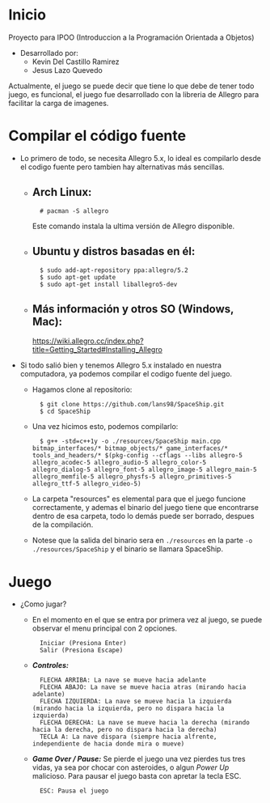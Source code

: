# Inicio
Proyecto para IPOO (Introduccion a la Programación Orientada a Objetos)
- Desarrollado por:
  - Kevin Del Castillo Ramirez
  - Jesus Lazo Quevedo
  
Actualmente, el juego se puede decir que tiene lo que debe de tener todo juego, es funcional,
el juego fue desarrollado con la libreria de Allegro para facilitar la carga de imagenes.

# Compilar el código fuente
- Lo primero de todo, se necesita Allegro 5.x, lo ideal es compilarlo desde el codigo fuente pero tambien hay alternativas más sencillas.

    - Arch Linux:
        -
            # pacman -S allegro
            
        Este comando instala la ultima versión de Allegro disponible.
        
    - Ubuntu y distros basadas en él:
        -
            $ sudo add-apt-repository ppa:allegro/5.2
            $ sudo apt-get update
            $ sudo apt-get install liballegro5-dev
            
    - Más información y otros SO (Windows, Mac):
        - 
        https://wiki.allegro.cc/index.php?title=Getting_Started#Installing_Allegro
                
- Si todo salió bien y tenemos Allegro 5.x  instalado en nuestra computadora, ya podemos compilar el codigo fuente del juego.

    - Hagamos clone al repositorio:
    
            $ git clone https://github.com/lans98/SpaceShip.git
            $ cd SpaceShip

    - Una vez hicimos esto, podemos compilarlo:
    
            $ g++ -std=c++1y -o ./resources/SpaceShip main.cpp bitmap_interfaces/* bitmap_objects/* game_interfaces/* tools_and_headers/* $(pkg-config --cflags --libs allegro-5 allegro_acodec-5 allegro_audio-5 allegro_color-5 allegro_dialog-5 allegro_font-5 allegro_image-5 allegro_main-5 allegro_memfile-5 allegro_physfs-5 allegro_primitives-5 allegro_ttf-5 allegro_video-5)

    - La carpeta "resources" es elemental para que el juego funcione correctamente, y ademas el binario del juego tiene que encontrarse dentro de esa carpeta, todo lo demás puede ser borrado, despues de la compilación.
    - Notese que la salida del binario sera en `./resources` en la parte `-o ./resources/SpaceShip` y el binario se llamara SpaceShip.
     
    

# Juego
- ¿Como jugar?
    - En el momento en el que se entra por  primera vez al juego, se puede observar el menu
    principal con 2 opciones.
    
            Iniciar (Presiona Enter)
            Salir (Presiona Escape)

    - ***Controles:***
    
            FLECHA ARRIBA: La nave se mueve hacia adelante
            FLECHA ABAJO: La nave se mueve hacia atras (mirando hacia adelante)
            FLECHA IZQUIERDA: La nave se mueve hacia la izquierda (mirando hacia la izquierda, pero no dispara hacia la izquierda)
            FLECHA DERECHA: La nave se mueve hacia la derecha (mirando hacia la derecha, pero no dispara hacia la derecha)
            TECLA A: La nave dispara (siempre hacia alfrente, independiente de hacia donde mira o mueve)
      
    - ***Game Over / Pause:***
    Se pierde el juego una vez pierdes tus tres vidas, ya sea por chocar con asteroides, o algun *Power Up* malicioso.
    Para pausar el juego basta con apretar la tecla ESC.
    
            ESC: Pausa el juego
    
    